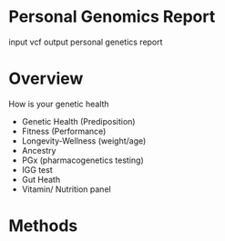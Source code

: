 # Personal Genomics Report
input vcf output personal genetics report 

# Overview
How is your genetic health

- Genetic Health (Prediposition)
- Fitness (Performance)
- Longevity-Wellness (weight/age)
- Ancestry
- PGx (pharmacogenetics testing)
- IGG test
- Gut Heath
- Vitamin/ Nutrition panel

# Methods

